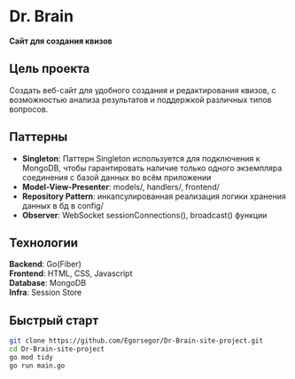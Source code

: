 # Dr. Brain

**Сайт для создания квизов**

## Цель проекта
Создать веб-сайт для удобного создания и редактирования квизов, с возможностью анализа результатов и поддержкой различных типов вопросов.


## Паттерны
- **Singleton**: Паттерн Singleton используется для подключения к MongoDB, чтобы гарантировать наличие только одного экземпляра соединения с базой данных во всём приложении
- **Model-View-Presenter**: models/, handlers/, frontend/
- **Repository Pattern**: инкапсулированная реализация логики хранения данных в бд в config/
- **Observer**: WebSocket sessionConnections(), broadcast() функции


## Технологии
**Backend**: Go(Fiber)<br>
**Frontend**: HTML, CSS, Javascript<br>
**Database**: MongoDB<br>
**Infra**: Session Store<br>


## Быстрый старт
```bash
git clone https://github.com/Egorsegor/Dr-Brain-site-project.git
cd Dr-Brain-site-project
go mod tidy
go run main.go
